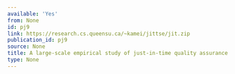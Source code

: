 ```yaml
---
available: 'Yes'
from: None
id: pj9
link: https://research.cs.queensu.ca/~kamei/jittse/jit.zip
publication_id: pj9
source: None
title: A large-scale empirical study of just-in-time quality assurance
type: None
---
```

